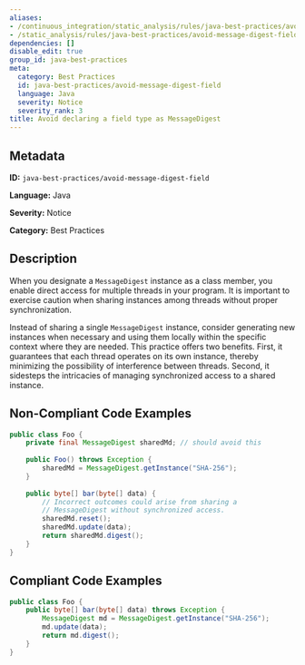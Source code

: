 ```yaml
---
aliases:
- /continuous_integration/static_analysis/rules/java-best-practices/avoid-message-digest-field
- /static_analysis/rules/java-best-practices/avoid-message-digest-field
dependencies: []
disable_edit: true
group_id: java-best-practices
meta:
  category: Best Practices
  id: java-best-practices/avoid-message-digest-field
  language: Java
  severity: Notice
  severity_rank: 3
title: Avoid declaring a field type as MessageDigest
---
```

<!--  SOURCED FROM https://github.com/DataDog/datadog-static-analyzer-rule-docs -->


## Metadata
**ID:** `java-best-practices/avoid-message-digest-field`

**Language:** Java

**Severity:** Notice

**Category:** Best Practices

## Description
When you designate a `MessageDigest` instance as a class member, you enable direct access for multiple threads in your program. It is important to exercise caution when sharing instances among threads without proper synchronization.

Instead of sharing a single `MessageDigest` instance, consider generating new instances when necessary and using them locally within the specific context where they are needed. This practice offers two benefits. First, it guarantees that each thread operates on its own instance, thereby minimizing the possibility of interference between threads. Second, it sidesteps the intricacies of managing synchronized access to a shared instance.

## Non-Compliant Code Examples
```java
public class Foo {
    private final MessageDigest sharedMd; // should avoid this
    
    public Foo() throws Exception {
        sharedMd = MessageDigest.getInstance("SHA-256");
    }
    
    public byte[] bar(byte[] data) {
        // Incorrect outcomes could arise from sharing a 
        // MessageDigest without synchronized access.
        sharedMd.reset();
        sharedMd.update(data);
        return sharedMd.digest();
    }
}
```

## Compliant Code Examples
```java
public class Foo {
    public byte[] bar(byte[] data) throws Exception {
        MessageDigest md = MessageDigest.getInstance("SHA-256");
        md.update(data);
        return md.digest();
    }
}
```

